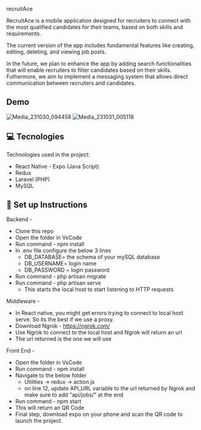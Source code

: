 
recruitAce 

RecruitAce is a mobile application designed for recruiters to connect with the most qualified candidates for their teams, based on both skills and requirements. 

The current version of the app includes fundamental features like creating, editing, deleting, and viewing job posts. 

In the future, we plan to enhance the app by adding search functionalities that will enable recruiters to  filter candidates based on their skills. Futhermore, we aim to implement a messaging system that allows direct communication between recruiters and candidates.

## Demo

![Media_231030_094458](https://github.com/OpenZeppelin/openzeppelin-contracts/assets/109417931/da378969-ade7-4d09-80b4-4e228bc45763)
![Media_231031_005118](https://github.com/OpenZeppelin/openzeppelin-contracts/assets/109417931/329982e8-e39d-40ba-b413-669b966e48d5)

<h2>💻 Tecnologies</h2>

Technologies used in the project:

*   React Native - Expo (Java Script)
*   Redux
*   Laravel (PHP)
*   MySQL

  
<h2>🔌 Set up Instructions</h2>

Backend - 
*   Clone this repo
*   Open the folder in VsCode
*   Run command - npm install
*   In .env file configure the below 3 lines 
      *   DB_DATABASE= the schema of your mySQL database
      *   DB_USERNAME= login name
      *   DB_PASSWORD = login password
*  Run command - php artisan migrate
*  Run command - php artisan serve
      *   This starts the local host to start listening to HTTP requests

Middleware -
*   In React native, you might get errors trying to connect to local host serve. So its the best if we use a proxy.
*   Download Ngrok - https://ngrok.com/
*   Use Ngrok to connect to the local host and Ngrok will return an url
*   The url returned is the one we will use

Front End -
*   Open the folder in VsCode
*   Run command - npm install
*   Navigate to the below folder
      *   Utilities -> redux -> action.js
      *   on line 12, update API_URL variable to the url returned by Ngrok and make sure to add "api/jobs/" at the end
*   Run command - npm start
*   This will return an QR Code
*   Final step, download expo on your phone and scan the QR code to launch the project. 
